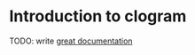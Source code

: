 # Introduction to clogram

TODO: write [great documentation](http://jacobian.org/writing/what-to-write/)
